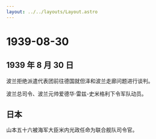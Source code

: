 ```yaml
---
layout: ../../layouts/Layout.astro
---
```


# 1939-08-30

## 1939 年 8 月 30 日

波兰拒绝派遣代表团前往德国就但泽和波兰走廊问题进行谈判。

波兰总司令、波兰元帅爱德华·雷兹-史米格利下令军队动员。

## 日本

山本五十六被海军大臣米内光政任命为联合舰队司令官。